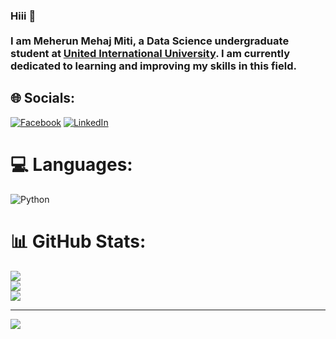 
### Hiii 👋<br><br>I am **Meherun Mehaj Miti**, a Data Science undergraduate student at [United International University](https://www.uiu.ac.bd/). I am currently dedicated to learning and improving my skills in this field. 


## 🌐 Socials:
[![Facebook](https://img.shields.io/badge/Facebook-%231877F2.svg?logo=Facebook&logoColor=white)](https://facebook.com/meherun.mehnaj) 
[![LinkedIn](https://img.shields.io/badge/LinkedIn-%230077B5.svg?logo=linkedin&logoColor=white)](https://linkedin.com/in/meherun-mehnaj) 

# 💻 Languages:
![Python](https://img.shields.io/badge/python-3670A0?style=for-the-badge&logo=python&logoColor=ffdd54) 

# 📊 GitHub Stats:
![](https://github-readme-stats.vercel.app/api?username=Meherun-Mehnaj&theme=dark&hide_border=false&include_all_commits=false&count_private=false)<br/>
![](https://github-readme-streak-stats.herokuapp.com/?user=Meherun-Mehnaj&theme=dark&hide_border=false)<br/>
![](https://github-readme-stats.vercel.app/api/top-langs/?username=Meherun-Mehnaj&theme=dark&hide_border=false&include_all_commits=false&count_private=false&layout=compact)

---
[![](https://visitcount.itsvg.in/api?id=Meherun-Mehnaj&icon=0&color=0)](https://visitcount.itsvg.in)

<!-- Proudly created with GPRM ( https://gprm.itsvg.in ) -->
